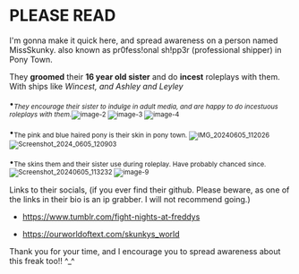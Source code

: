 # PLEASE READ

I'm gonna make it quick here, and spread
awareness on a person named MissSkunky.
also known as pr0fess!onal sh!pp3r (professional shipper) in
Pony Town.

They **groomed** their **16 year old sister** and do **incest** roleplays with them. With ships like *Wincest, and Ashley and Leyley*

•<sub>*They encourage their sister to indulge in adult media, and are happy to do incestuous roleplays with them.*![image-2](https://github.com/ekthesei/ekthesei/assets/171993800/99d3a9f0-ddb3-4bc6-9d9c-ae3452c8d56e)
![image-3](https://github.com/ekthesei/ekthesei/assets/171993800/b994b117-e3e1-4ca0-9f47-a9bca197f171)
![image-4](https://github.com/ekthesei/ekthesei/assets/171993800/dfeaf67f-9d89-4d72-9067-6e3f12cf76a1)

•<sub>The pink and blue haired pony is their skin in pony town. ![IMG_20240605_112026](https://github.com/ekthesei/ekthesei/assets/171993800/5d125520-3992-42ec-8b5b-158cd6716507)![Screenshot_2024_0605_120903](https://github.com/ekthesei/ekthesei/assets/171993800/8f4a6992-2fd6-4999-ab88-652250691476)


•<sub>The skins them and their sister use during roleplay. Have probably chanced since.![Screenshot_20240605_113232](https://github.com/ekthesei/ekthesei/assets/171993800/eb3eb49f-d274-4ad4-b347-8b098424b6b7)
![image-9](https://github.com/ekthesei/ekthesei/assets/171993800/869b1fd6-4f11-42fd-a722-7b5cc55cb98e)

Links to their socials, (if you ever find their github. Please beware, as one of the links in their bio is an ip grabber. I will not recommend going.)
- https://www.tumblr.com/fight-nights-at-freddys

- https://ourworldoftext.com/skunkys_world

Thank you for your time, and I encourage you to spread awareness about this freak too!! ^_^
